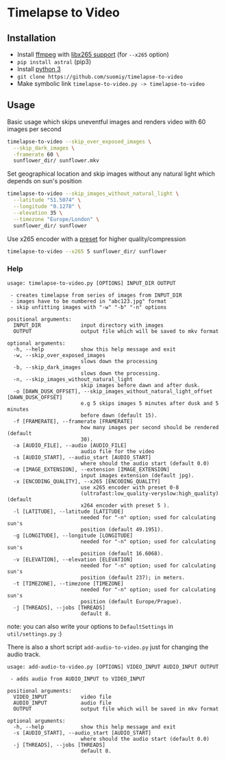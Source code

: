 # Timelapse to Video

## Installation
- Install [ffmpeg](http://ffmpeg.org/) with [libx265 support](https://trac.ffmpeg.org/wiki/Encode/H.265#Gettingffmpegwithlibx265support) (for `--x265` option)
- `pip install astral` (pip3)
- Install [python 3](https://www.python.org/downloads/)
- `git clone https://github.com/suomiy/timelapse-to-video`
- Make symbolic link `timelapse-to-video.py -> timelapse-to-video`

## Usage

Basic usage which skips uneventful images and renders video with 60 images per second

```bash
timelapse-to-video --skip_over_exposed_images \
  --skip_dark_images \
  -framerate 60 \
  sunflower_dir/ sunflower.mkv
```

Set geographical location and skip images without any natural light which depends on sun's position

```bash
timelapse-to-video --skip_images_without_natural_light \
  --latitude "51.5074" \
  --longitude "0.1278" \
  --elevation 35 \
  --timezone "Europe/London" \
  sunflower_dir/ sunflower
```

Use x265 encoder with a [preset](https://x265.readthedocs.io/en/default/presets.html) for higher quality/compression
```bash
timelapse-to-video --x265 5 sunflower_dir/ sunflower
```

### Help
```
usage: timelapse-to-video.py [OPTIONS] INPUT_DIR OUTPUT

 - creates timelapse from series of images from INPUT_DIR
 - images have to be numbered in "abc123.jpg" format
 - skip unfitting images with "-w" "-b" "-n" options

positional arguments:
  INPUT_DIR             input directory with images
  OUTPUT                output file which will be saved to mkv format

optional arguments:
  -h, --help            show this help message and exit
  -w, --skip_over_exposed_images
                        slows down the processing
  -b, --skip_dark_images
                        slows down the processing.
  -n, --skip_images_without_natural_light
                        skip images before dawn and after dusk.
  -o [DAWN_DUSK_OFFSET], --skip_images_without_natural_light_offset [DAWN_DUSK_OFFSET]
                        e.g 5 skips images 5 minutes after dusk and 5 minutes
                        before dawn (default 15).
  -f [FRAMERATE], --framerate [FRAMERATE]
                        how many images per second should be rendered (default
                        30).
  -a [AUDIO_FILE], --audio [AUDIO_FILE]
                        audio file for the video
  -s [AUDIO_START], --audio_start [AUDIO_START]
                        where should the audio start (default 0.0)
  -e [IMAGE_EXTENSION], --extension [IMAGE_EXTENSION]
                        input images extension (default jpg).
  -x [ENCODING_QUALITY], --x265 [ENCODING_QUALITY]
                        use x265 encoder with preset 0-8
                        (ultrafast:low_quality-veryslow:high_quality) (default
                        x264 encoder with preset 5 ).
  -l [LATITUDE], --latitude [LATITUDE]
                        needed for "-n" option; used for calculating sun's
                        position (default 49.1951).
  -g [LONGITUDE], --longitude [LONGITUDE]
                        needed for "-n" option; used for calculating sun's
                        position (default 16.6068).
  -v [ELEVATION], --elevation [ELEVATION]
                        needed for "-n" option; used for calculating sun's
                        position (default 237); in meters.
  -t [TIMEZONE], --timezone [TIMEZONE]
                        needed for "-n" option; used for calculating sun's
                        position (default Europe/Prague).
  -j [THREADS], --jobs [THREADS]
                        default 8.
```

note: you can also write your options to `DefaultSettings` in `util/settings.py` :)


There is also a short script `add-audio-to-video.py` just for changing the audio track.

```
usage: add-audio-to-video.py [OPTIONS] VIDEO_INPUT AUDIO_INPUT OUTPUT

 - adds audio from AUDIO_INPUT to VIDEO_INPUT

positional arguments:
  VIDEO_INPUT           video file
  AUDIO_INPUT           audio file
  OUTPUT                output file which will be saved in mkv format

optional arguments:
  -h, --help            show this help message and exit
  -s [AUDIO_START], --audio_start [AUDIO_START]
                        where should the audio start (default 0.0)
  -j [THREADS], --jobs [THREADS]
                        default 8.
```
